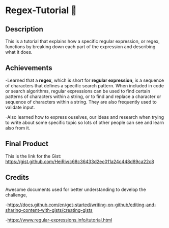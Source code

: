 # Regex-Tutorial 📝

## Description
This is a tutorial that explains how a specific regular expression, or regex, functions by breaking down each part of the expression and describing what it does.


## Achievements
-Learned that a **regex**, which is short for **regular expression**, is a sequence of characters that defines a specific search pattern. When included in code or search algorithms, regular expressions can be used to find certain patterns of characters within a string, or to find and replace a character or sequence of characters within a string. They are also frequently used to validate input. 

-Also learned how to express ouselves, our ideas and research when trying to write about some specific topic so lots of other people can see and learn also from it. 

## Final Product

This is the link for the Gist: https://gist.github.com/HeiRiv/c68c36433d2ec011a24c448d89ca22c8

## Credits 

Awesome documents used for better understanding to develop the challenge,

-https://docs.github.com/en/get-started/writing-on-github/editing-and-sharing-content-with-gists/creating-gists

-https://www.regular-expressions.info/tutorial.html
